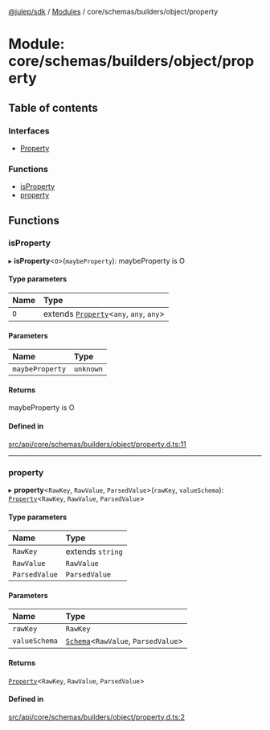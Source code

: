 [@julep/sdk](../README.md) / [Modules](../modules.md) / core/schemas/builders/object/property

# Module: core/schemas/builders/object/property

## Table of contents

### Interfaces

- [Property](../interfaces/core_schemas_builders_object_property.Property.md)

### Functions

- [isProperty](core_schemas_builders_object_property.md#isproperty)
- [property](core_schemas_builders_object_property.md#property)

## Functions

### isProperty

▸ **isProperty**\<`O`\>(`maybeProperty`): maybeProperty is O

#### Type parameters

| Name | Type |
| :------ | :------ |
| `O` | extends [`Property`](../interfaces/core_schemas_builders_object_property.Property.md)\<`any`, `any`, `any`\> |

#### Parameters

| Name | Type |
| :------ | :------ |
| `maybeProperty` | `unknown` |

#### Returns

maybeProperty is O

#### Defined in

[src/api/core/schemas/builders/object/property.d.ts:11](https://github.com/julep-ai/samantha-monorepo/blob/9aefd53/sdks/js/src/api/core/schemas/builders/object/property.d.ts#L11)

___

### property

▸ **property**\<`RawKey`, `RawValue`, `ParsedValue`\>(`rawKey`, `valueSchema`): [`Property`](../interfaces/core_schemas_builders_object_property.Property.md)\<`RawKey`, `RawValue`, `ParsedValue`\>

#### Type parameters

| Name | Type |
| :------ | :------ |
| `RawKey` | extends `string` |
| `RawValue` | `RawValue` |
| `ParsedValue` | `ParsedValue` |

#### Parameters

| Name | Type |
| :------ | :------ |
| `rawKey` | `RawKey` |
| `valueSchema` | [`Schema`](core_schemas_Schema.md#schema)\<`RawValue`, `ParsedValue`\> |

#### Returns

[`Property`](../interfaces/core_schemas_builders_object_property.Property.md)\<`RawKey`, `RawValue`, `ParsedValue`\>

#### Defined in

[src/api/core/schemas/builders/object/property.d.ts:2](https://github.com/julep-ai/samantha-monorepo/blob/9aefd53/sdks/js/src/api/core/schemas/builders/object/property.d.ts#L2)
